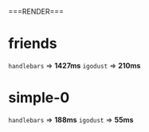 ===RENDER=== 

 # friends 
`handlebars` => **1427ms** 
`igodust` => **210ms** 

 # simple-0 
`handlebars` => **188ms** 
`igodust` => **55ms** 
